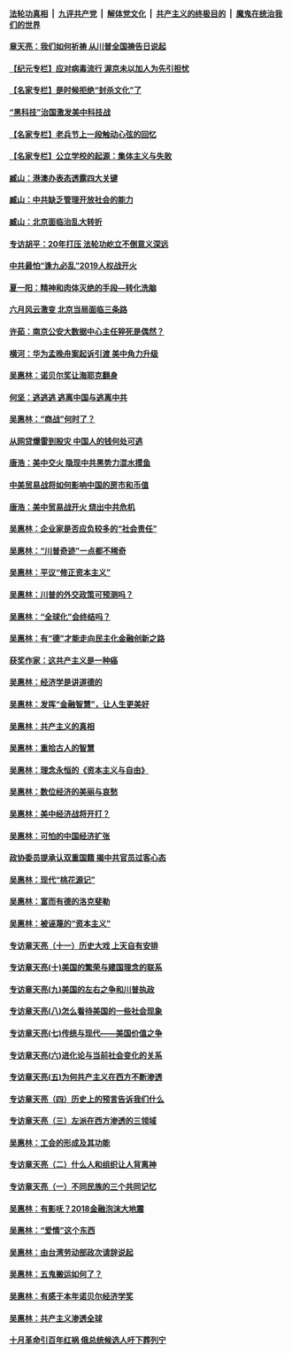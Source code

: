 

####  [法轮功真相](../../../../basic/blob/master/README.md?t=06300431) &nbsp;|&nbsp; [九评共产党](../../../../9ping.md/blob/master/README.md?t=06300431) &nbsp;|&nbsp; [解体党文化](../../../../jtdwh.md/blob/master/README.md?t=06300431)  &nbsp;|&nbsp; [共产主义的终极目的](../../../../gczydzjmd.md/blob/master/README.md?t=06300431) &nbsp;|&nbsp; [魔鬼在统治我们的世界](../../../../mgztzwmdsj.md/blob/master/README.md?t=06300431) 

#### [章天亮：我们如何祈祷 从川普全国祷告日说起](../pages/nsc423/n11944627.md?t=06300431) 

#### [【纪元专栏】应对病毒流行 渥京未以加人为先引担忧](../pages/nsc423/n11875714.md?t=06300431) 

#### [【名家专栏】是时候拒绝“封杀文化”了](../pages/nsc423/n11814093.md?t=06300431) 

#### [“黑科技”治国激发美中科技战](../pages/nsc423/n11638056.md?t=06300431) 

#### [【名家专栏】老兵节上一段触动心弦的回忆](../pages/nsc423/n11646016.md?t=06300431) 

#### [【名家专栏】公立学校的起源：集体主义与失败](../pages/nsc423/n11601833.md?t=06300431) 

#### [臧山：港澳办表态透露四大关键](../pages/nsc423/n11421628.md?t=06300431) 

#### [臧山：中共缺乏管理开放社会的能力](../pages/nsc423/n11407457.md?t=06300431) 

#### [臧山：北京面临治乱大转折](../pages/nsc423/n11406895.md?t=06300431) 

#### [专访胡平：20年打压 法轮功屹立不倒意义深远](../pages/nsc423/n11398800.md?t=06300431) 

#### [中共最怕“逢九必乱”2019人权战开火](../pages/nsc423/n11385248.md?t=06300431) 

#### [夏一阳：精神和肉体灭绝的手段—转化洗脑](../pages/nsc423/n11368250.md?t=06300431) 

#### [六月风云激变 北京当局面临三条路](../pages/nsc423/n11313668.md?t=06300431) 

#### [许茹：南京公安大数据中心主任猝死是偶然？](../pages/nsc423/n11064744.md?t=06300431) 

#### [横河：华为孟晚舟案起诉引渡 美中角力升级](../pages/nsc423/n11027230.md?t=06300431) 

#### [吴惠林：诺贝尔奖让海耶克翻身](../pages/nsc423/n10890049.md?t=06300431) 

#### [何坚：逃逃逃 逃离中国与逃离中共](../pages/nsc423/n10592891.md?t=06300431) 

#### [吴惠林：“商战”何时了？](../pages/nsc423/n10573558.md?t=06300431) 

#### [从网贷爆雷到股灾 中国人的钱何处可逃](../pages/nsc423/n10572800.md?t=06300431) 

#### [唐浩：美中交火 隐现中共黑势力混水摸鱼](../pages/nsc423/n10544040.md?t=06300431) 

#### [中美贸易战将如何影响中国的房市和币值](../pages/nsc423/n10543697.md?t=06300431) 

#### [唐浩：美中贸易战开火 烧出中共危机](../pages/nsc423/n10540126.md?t=06300431) 

#### [吴惠林：企业家是否应负较多的“社会责任”](../pages/nsc423/n10535022.md?t=06300431) 

#### [吴惠林：“川普奇迹”一点都不稀奇](../pages/nsc423/n10512808.md?t=06300431) 

#### [吴惠林：平议“修正资本主义”](../pages/nsc423/n10495724.md?t=06300431) 

#### [吴惠林：川普的外交政策可预测吗？](../pages/nsc423/n10462387.md?t=06300431) 

#### [吴惠林：“全球化”会终结吗？](../pages/nsc423/n10452838.md?t=06300431) 

#### [吴惠林：有“德”才能走向民主化金融创新之路](../pages/nsc423/n10432292.md?t=06300431) 

#### [获奖作家：这共产主义是一种癌](../pages/nsc423/n10431541.md?t=06300431) 

#### [吴惠林：经济学是讲道德的](../pages/nsc423/n10398014.md?t=06300431) 

#### [吴惠林：发挥“金融智慧”，让人生更美好](../pages/nsc423/n10375019.md?t=06300431) 

#### [吴惠林：共产主义的真相](../pages/nsc423/n10351394.md?t=06300431) 

#### [吴惠林：重拾古人的智慧](../pages/nsc423/n10337691.md?t=06300431) 

#### [吴惠林：理念永恒的《资本主义与自由》](../pages/nsc423/n10316274.md?t=06300431) 

#### [吴惠林：数位经济的美丽与哀愁](../pages/nsc423/n10292946.md?t=06300431) 

#### [吴惠林：美中经济战将开打？](../pages/nsc423/n10258825.md?t=06300431) 

#### [吴惠林：可怕的中国经济扩张](../pages/nsc423/n10219147.md?t=06300431) 

#### [政协委员提承认双重国籍 揭中共官员过客心态](../pages/nsc423/n10208809.md?t=06300431) 

#### [吴惠林：现代“桃花源记”](../pages/nsc423/n10185234.md?t=06300431) 

#### [吴惠林：富而有德的洛克斐勒](../pages/nsc423/n10142264.md?t=06300431) 

#### [吴惠林：被诬蔑的“资本主义”](../pages/nsc423/n10124816.md?t=06300431) 

#### [专访章天亮（十一）历史大戏 上天自有安排](../pages/nsc423/n10094905.md?t=06300431) 

#### [专访章天亮(十)美国的繁荣与建国理念的联系](../pages/nsc423/n10094899.md?t=06300431) 

#### [专访章天亮(九)美国的左右之争和川普执政](../pages/nsc423/n10094889.md?t=06300431) 

#### [专访章天亮(八)怎么看待美国的一些社会现象](../pages/nsc423/n10094857.md?t=06300431) 

#### [专访章天亮(七)传统与现代——美国价值之争](../pages/nsc423/n10093140.md?t=06300431) 

#### [专访章天亮(六)进化论与当前社会变化的关系](../pages/nsc423/n10092036.md?t=06300431) 

#### [专访章天亮(五)为何共产主义在西方不断渗透](../pages/nsc423/n10083620.md?t=06300431) 

#### [专访章天亮（四）历史上的预言告诉我们什么](../pages/nsc423/n10083606.md?t=06300431) 

#### [专访章天亮（三）左派在西方渗透的三领域](../pages/nsc423/n10081115.md?t=06300431) 

#### [吴惠林：工会的形成及其功能](../pages/nsc423/n10080633.md?t=06300431) 

#### [专访章天亮（二）什么人和组织让人背离神](../pages/nsc423/n10076637.md?t=06300431) 

#### [专访章天亮（一）不同民族的三个共同记忆](../pages/nsc423/n10074188.md?t=06300431) 

#### [吴惠林：有影呒？2018金融泡沫大地震](../pages/nsc423/n10040534.md?t=06300431) 

#### [吴惠林：“爱情”这个东西](../pages/nsc423/n10019423.md?t=06300431) 

#### [吴惠林：由台湾劳动部政次请辞说起](../pages/nsc423/n9979679.md?t=06300431) 

#### [吴惠林：五鬼搬运如何了？](../pages/nsc423/n9925338.md?t=06300431) 

#### [吴惠林：有感于本年诺贝尔经济学奖](../pages/nsc423/n9871883.md?t=06300431) 

#### [吴惠林：共产主义渗透全球](../pages/nsc423/n9812748.md?t=06300431) 

#### [十月革命引百年红祸 俄总统候选人吁下葬列宁](../pages/nsc423/n9810182.md?t=06300431) 

